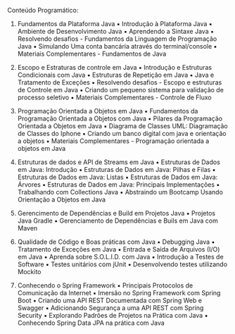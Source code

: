 Conteúdo Programático:

1. Fundamentos da Plataforma Java
▪️ Introdução à Plataforma Java
▪️ Ambiente de Desenvolvimento Java
▪️ Aprendendo a Sintaxe Java
▪️ Resolvendo desafios - Fundamentos da Linguagem de Programação Java
▪️ Simulando Uma conta bancária através do terminal/console
▪️ Materiais Complementares - Fundamentos de Java

2. Escopo e Estraturas de controle em Java
▪️ Introdução e Estruturas Condicionais com Java
▪️ Estruturas de Repetição em Java
▪️ Java e Tratamento de Exceções
▪️ Resolvendo desafios - Escopo e estruturas de Controle em Java
▪️ Criando um pequeno sistema para validação de processo seletivo
▪️ Materiais Complementares - Controle de Fluxo

3. Programação Orientada a Objetos em Java
▪️ Fundamentos da Programação Orientada a Objetos com Java
▪️ Pilares da Programação Orientada a Objetos em Java
▪️ Diagrama de Classes UML: Diagramação de Classes do Iphone
▪️ Criando um banco digital com java e orientação a objetos
▪️ Materiais Complementares - Programação orientada a objetos em Java

4. Estruturas de dados e API de Streams em Java
▪️ Estruturas de Dados em Java: Introdução
▪️ Estruturas de Dados em Java: Pilhas e Filas
▪️ Estruturas de Dados em Java: Listas
▪️ Estruturas de Dados em Java: Árvores
▪️ Estruturas de Dados em Java: Principais Implementações
▪️ Trabalhando com Collections Java
▪️ Abstraindo um Bootcamp Usando Orientação a Objetos em Java

5. Gerencimento de Dependências e Build em Projetos Java
▪️ Projetos Java Gradle
▪️ Gerenciamento de Dependências e Buils em Java com Maven

6. Qualidade de Código e Boas práticas com Java
▪️ Debugging Java
▪️ Tratamento de Exceções em Java
▪️ Entrada e Saída de Arquivos (I/O) em Java
▪️ Aprenda sobre S.O.L.I.D. com Java
▪️ Introdução a Testes de Software
▪️ Testes unitários com jUnit
▪️ Desenvolvendo testes utilizando Mockito

7. Conhecendo o Spring Framework
▪️ Principais Protocolos de Comunicação da Internet
▪️ Imersão no Spring Framework com Spring Boot
▪️ Criando uma API REST Documentada com Spring Web e Swagger
▪️ Adicionando Segurança a uma API REST com Spring Security
▪️ Explorando Padrões de Projetos na Prática com Java
▪️ Conhecendo Spring Data JPA na prática com Java
